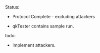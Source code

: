 

Status: 

* Protocol Complete - excluding attackers

* qkTester contains sample run.

todo: 
  
* Implement attackers.
